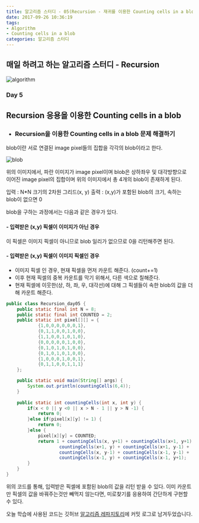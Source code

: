 ```yaml
---
title: 알고리즘 스터디 - 05(Recursion - 재귀를 이용한 Counting cells in a blob 알고리즘)
date: 2017-09-26 10:36:19
tags: 
- Algorithm
- Counting cells in a blob
categories: 알고리즘 스터디
---
```


## 매일 하려고 하는 알고리즘 스터디 - Recursion

![algorithm](/images/algorithm.png)

### Day 5
## Recursion 응용을 이용한 Counting cells in a blob

- ### Recursion을 이용한 Counting cells in a blob 문제 해결하기

blob이란 서로 연결된 image pixel들의 집합을 각각의 blob이라고 한다.


![blob](img/blob.png)

위의 이미지에서, 파란 이미지가 image pixel이며
blob은 상하좌우 및 대각방향으로 이어진 image pixel의 집합이며 
위의 이미지에서 총 4개의 blob이 존재하게 된다.

입력 : N*N 크기의 2차원 그리드(x, y)
출력 : (x,y)가 포함된 blob의 크기, 속하는 blob이 없으면 0

blob을 구하는 과정에서는 다음과 같은 경우가 있다.

#### - 입력받은 (x,y) 픽셀이 이미지가 아닌 경우

  이 픽셀은 이미지 픽셀이 아니므로 blob 일리가 없으므로 0을 리턴해주면 된다.
#### - 입력받은 (x,y) 픽셀이 이미지 픽셀인 경우
  - 이미지 픽셀 인 경우, 현재 픽셀을 먼저 카운트 해준다. (count+=1)
  - 이후 현재 픽셀의 중복 카운트를 막기 위해서, 다른 색으로 칠해준다.
  - 현재 픽셀에 이웃한(상, 하, 좌, 우, 대각선)에 대해 그 픽셀들이 속한 blob의 값을 더해 카운트 해준다.


```java
public class Recursion_day05 {
	public static final int N = 8;
	public static final int COUNTED = 2;
	public static int pixel[][] = {
			{1,0,0,0,0,0,0,1},
			{0,1,1,0,0,1,0,0},
			{1,1,0,0,1,0,1,0},
			{0,0,0,0,0,1,0,0},
			{0,1,0,1,0,1,0,0},
			{0,1,0,1,0,1,0,0},
			{1,0,0,0,1,0,0,1},
			{0,1,1,0,0,1,1,1}
	};

	public static void main(String[] args) {
		System.out.println(countingCells(6,4));
	}
	
	public static int countingCells(int x, int y) {
		if(x < 0 || y <0 || x > N - 1 || y > N -1) {
			return 0;
		}else if(pixel[x][y] != 1) {
			return 0;
		}else {
			pixel[x][y] = COUNTED;
			return 1 + countingCells(x, y+1) + countingCells(x+1, y+1) + 
					countingCells(x+1, y) + countingCells(x+1, y-1) + 
					countingCells(x, y-1) + countingCells(x-1, y-1) + 
					countingCells(x-1, y) + countingCells(x-1, y+1);
		}
	}
}

```

위의 코드를 통해, 입력받은 픽셀에 포함된 blob의 값을 리턴 받을 수 있다.
이미 카운트만 픽셀의 값을 바꿔주는것만 빼먹지 않는다면, 미로찾기를 응용하여 간단하게 구현할 수 있다.


오늘 학습에 사용된 코드는 깃허브 [알고리즘 레파지토리](https://github.com/xmfpes/daily-algorithm/commit/f57f5b664629d4f6fe884d3ff2165cbba8481917)에 커밋 로그로 남겨두었습니다.

